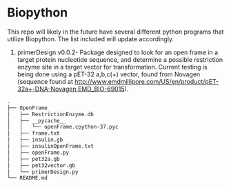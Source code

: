 # Biopython
This repo will likely in the future have several different python programs that utilize Biopython. The list included will update accordingly.

1) primerDesign v0.0.2- Package designed to look for an open frame in a target protein nucleotide sequence, and determine a possible restriction enzyme site in a target vector for transformation. Current testing is being done using a pET-32 a,b,c(+) vector, found from Novagen (sequence found at http://www.emdmillipore.com/US/en/product/pET-32a+-DNA-Novagen,EMD_BIO-69015). 
```bash
.
├── OpenFrame
│   ├── RestrictionEnzyme.db
│   ├── __pycache__
│   │   └── openFrame.cpython-37.pyc
│   ├── frame.txt
│   ├── insulin.gb
│   ├── insulinOpenFrame.txt
│   ├── openFrame.py
│   ├── pet32a.gb
│   ├── pet32vector.gb
│   └── primerDesign.py
└── README.md

```
